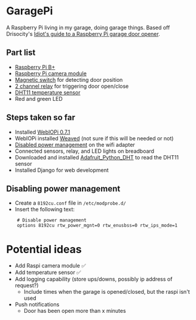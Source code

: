 # GaragePi
A Raspberry Pi living in my garage, doing garage things. Based off Drisocity's [Idiot's guide to a Raspberry Pi garage door opener][1].

## Part list
 - [Raspberry Pi B+](https://www.raspberrypi.org/products/model-b-plus/)
 - [Raspberry Pi camera module](https://www.raspberrypi.org/products/camera-module/)
 - [Magnetic switch](http://amzn.com/B0009SUF08) for detecting door position
 - [2 channel relay](http://amzn.com/B0057OC6D8) for triggering door open/close
 - [DHT11 temperature sensor](https://www.adafruit.com/products/386)
 - Red and green LED

## Steps taken so far
 - Installed [WebIOPi 0.7.1][2]
 - WebIOPi installed [Weaved][3] (not sure if this will be needed or not)
 - [Disabled power management][4] on the wifi adapter
 - Connected sensors, relay, and LED lights on breadboard
 - Downloaded and installed [Adafruit_Python_DHT][6] to read the DHT11 sensor
 - Installed Django for web development

## Disabling power management
 - Create a `8192cu.conf` file in `/etc/modprobe.d/`
 - Insert the following text:

```text
    # Disable power management
    options 8192cu rtw_power_mgnt=0 rtw_enusbss=0 rtw_ips_mode=1
```

# Potential ideas
 - Add Raspi camera module :white_check_mark:
 - Add temperature sensor :white_check_mark:
 - Add logging capability (store ups/downs, possibly ip address of request?)
   - Include times when the garage is opened/closed, but the raspi isn't used
 - Push notifications
   - Door has been open more than x minutes
 

  [1]: http://www.driscocity.com/idiots-guide-to-a-raspberry-pi-garage-door-opener/
  [2]: http://webiopi.trouch.com/
  [3]: http://www.weaved.com/
  [4]: https://www.raspberrypi.org/forums/viewtopic.php?t=61665
  [5]: http://webpy.org
  [6]: https://github.com/adafruit/Adafruit_Python_DHT
